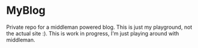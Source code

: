 MyBlog
=============

Private repo for a middleman powered blog. This is just my playground, not the actual site :). This is work in progress, I'm just playing around with middleman.
